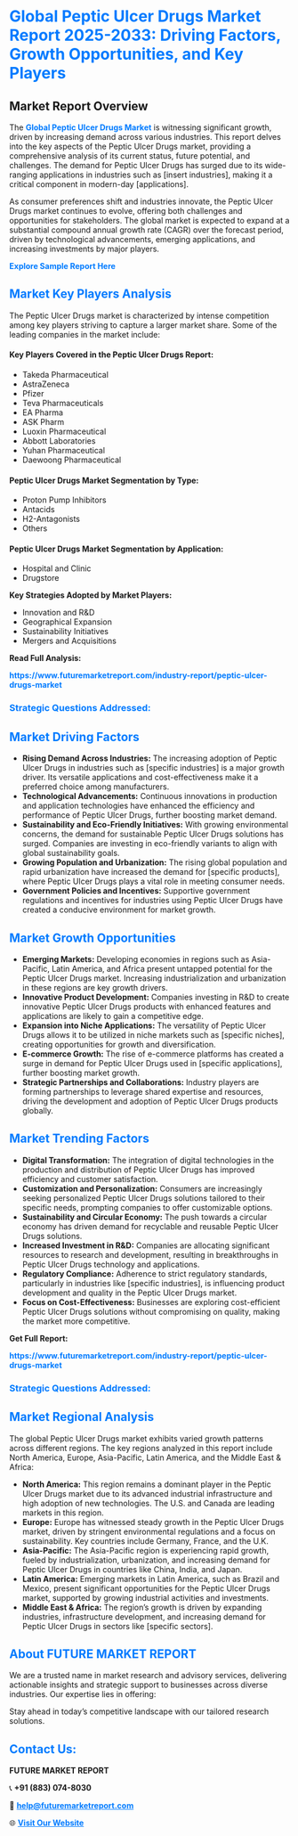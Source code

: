 <h1 style="color: #007BFF;">Global Peptic Ulcer Drugs Market Report 2025-2033: Driving Factors, Growth Opportunities, and Key Players</h1>

<section id="overview">
<h2>Market Report Overview</h2>
<p>The <a href="https://www.futuremarketreport.com/industry-report/peptic-ulcer-drugs-market" style="color: #007BFF; text-decoration: none;"><strong>Global Peptic Ulcer Drugs Market</strong></a> is witnessing significant growth, driven by increasing demand across various industries. This report delves into the key aspects of the Peptic Ulcer Drugs market, providing a comprehensive analysis of its current status, future potential, and challenges. The demand for Peptic Ulcer Drugs has surged due to its wide-ranging applications in industries such as [insert industries], making it a critical component in modern-day [applications].</p>
<p>As consumer preferences shift and industries innovate, the Peptic Ulcer Drugs market continues to evolve, offering both challenges and opportunities for stakeholders. The global market is expected to expand at a substantial compound annual growth rate (CAGR) over the forecast period, driven by technological advancements, emerging applications, and increasing investments by major players.</p>
</section>

<section id="overview">
<p><a href="https://www.futuremarketreport.com/request-sample/reportId=28613" style="color: #007BFF; text-decoration: none;"><strong>Explore Sample Report Here</strong></a></p>
</section>

<section id="key-players">
<h2 style="color: #007BFF;">Market Key Players Analysis</h2>
<p>The Peptic Ulcer Drugs market is characterized by intense competition among key players striving to capture a larger market share. Some of the leading companies in the market include:</p>
<h4>Key Players Covered in the Peptic Ulcer Drugs Report:</h4>
<ul><li>Takeda Pharmaceutical</li><li>AstraZeneca</li><li>Pfizer</li><li>Teva Pharmaceuticals</li><li>EA Pharma</li><li>ASK Pharm</li><li>Luoxin Pharmaceutical</li><li>Abbott Laboratories</li><li>Yuhan Pharmaceutical</li><li>Daewoong Pharmaceutical</li></ul>
<h4>Peptic Ulcer Drugs Market Segmentation by Type:</h4>
<ul><li>Proton Pump Inhibitors</li><li>Antacids</li><li>H2-Antagonists</li><li>Others</li></ul>

<h4>Peptic Ulcer Drugs Market Segmentation by Application:</h4>
<ul><li>Hospital and Clinic</li><li>Drugstore</li></ul>
<p><strong>Key Strategies Adopted by Market Players:</strong></p>
<ul>
<li>Innovation and R&D</li>
<li>Geographical Expansion</li>
<li>Sustainability Initiatives</li>
<li>Mergers and Acquisitions</li>
</ul>
</section>

<section>
<p><strong>Read Full Analysis: </strong></p><a href="https://www.futuremarketreport.com/industry-report/peptic-ulcer-drugs-market" style="color: #007BFF; text-decoration: none;"><strong>https://www.futuremarketreport.com/industry-report/peptic-ulcer-drugs-market</strong></a>
<h3 style="color: #007BFF;">Strategic Questions Addressed:</h3>
</section>

<section id="driving-factors">
<h2 style="color: #007BFF;">Market Driving Factors</h2>
<ul>
<li><strong>Rising Demand Across Industries:</strong> The increasing adoption of Peptic Ulcer Drugs in industries such as [specific industries] is a major growth driver. Its versatile applications and cost-effectiveness make it a preferred choice among manufacturers.</li>
<li><strong>Technological Advancements:</strong> Continuous innovations in production and application technologies have enhanced the efficiency and performance of Peptic Ulcer Drugs, further boosting market demand.</li>
<li><strong>Sustainability and Eco-Friendly Initiatives:</strong> With growing environmental concerns, the demand for sustainable Peptic Ulcer Drugs solutions has surged. Companies are investing in eco-friendly variants to align with global sustainability goals.</li>
<li><strong>Growing Population and Urbanization:</strong> The rising global population and rapid urbanization have increased the demand for [specific products], where Peptic Ulcer Drugs plays a vital role in meeting consumer needs.</li>
<li><strong>Government Policies and Incentives:</strong> Supportive government regulations and incentives for industries using Peptic Ulcer Drugs have created a conducive environment for market growth.</li>
</ul>
</section>

<section id="growth-opportunities">
<h2 style="color: #007BFF;">Market Growth Opportunities</h2>
<ul>
<li><strong>Emerging Markets:</strong> Developing economies in regions such as Asia-Pacific, Latin America, and Africa present untapped potential for the Peptic Ulcer Drugs market. Increasing industrialization and urbanization in these regions are key growth drivers.</li>
<li><strong>Innovative Product Development:</strong> Companies investing in R&D to create innovative Peptic Ulcer Drugs products with enhanced features and applications are likely to gain a competitive edge.</li>
<li><strong>Expansion into Niche Applications:</strong> The versatility of Peptic Ulcer Drugs allows it to be utilized in niche markets such as [specific niches], creating opportunities for growth and diversification.</li>
<li><strong>E-commerce Growth:</strong> The rise of e-commerce platforms has created a surge in demand for Peptic Ulcer Drugs used in [specific applications], further boosting market growth.</li>
<li><strong>Strategic Partnerships and Collaborations:</strong> Industry players are forming partnerships to leverage shared expertise and resources, driving the development and adoption of Peptic Ulcer Drugs products globally.</li>
</ul>
</section>

<section id="trending-factors">
<h2 style="color: #007BFF;">Market Trending Factors</h2>
<ul>
<li><strong>Digital Transformation:</strong> The integration of digital technologies in the production and distribution of Peptic Ulcer Drugs has improved efficiency and customer satisfaction.</li>
<li><strong>Customization and Personalization:</strong> Consumers are increasingly seeking personalized Peptic Ulcer Drugs solutions tailored to their specific needs, prompting companies to offer customizable options.</li>
<li><strong>Sustainability and Circular Economy:</strong> The push towards a circular economy has driven demand for recyclable and reusable Peptic Ulcer Drugs solutions.</li>
<li><strong>Increased Investment in R&D:</strong> Companies are allocating significant resources to research and development, resulting in breakthroughs in Peptic Ulcer Drugs technology and applications.</li>
<li><strong>Regulatory Compliance:</strong> Adherence to strict regulatory standards, particularly in industries like [specific industries], is influencing product development and quality in the Peptic Ulcer Drugs market.</li>
<li><strong>Focus on Cost-Effectiveness:</strong> Businesses are exploring cost-efficient Peptic Ulcer Drugs solutions without compromising on quality, making the market more competitive.</li>
</ul>
</section>

<section>
<p><strong>Get Full Report: </strong></p><a href="https://www.futuremarketreport.com/industry-report/peptic-ulcer-drugs-market" style="color: #007BFF; text-decoration: none;"><strong>https://www.futuremarketreport.com/industry-report/peptic-ulcer-drugs-market</strong></a>
<h3 style="color: #007BFF;">Strategic Questions Addressed:</h3>
</section>


<section id="regional-analysis">
<h2 style="color: #007BFF;">Market Regional Analysis</h2>
<p>The global Peptic Ulcer Drugs market exhibits varied growth patterns across different regions. The key regions analyzed in this report include North America, Europe, Asia-Pacific, Latin America, and the Middle East & Africa:</p>
<ul>
<li><strong>North America:</strong> This region remains a dominant player in the Peptic Ulcer Drugs market due to its advanced industrial infrastructure and high adoption of new technologies. The U.S. and Canada are leading markets in this region.</li>
<li><strong>Europe:</strong> Europe has witnessed steady growth in the Peptic Ulcer Drugs market, driven by stringent environmental regulations and a focus on sustainability. Key countries include Germany, France, and the U.K.</li>
<li><strong>Asia-Pacific:</strong> The Asia-Pacific region is experiencing rapid growth, fueled by industrialization, urbanization, and increasing demand for Peptic Ulcer Drugs in countries like China, India, and Japan.</li>
<li><strong>Latin America:</strong> Emerging markets in Latin America, such as Brazil and Mexico, present significant opportunities for the Peptic Ulcer Drugs market, supported by growing industrial activities and investments.</li>
<li><strong>Middle East & Africa:</strong> The region’s growth is driven by expanding industries, infrastructure development, and increasing demand for Peptic Ulcer Drugs in sectors like [specific sectors].</li>
</ul>
</section>

<footer>
<h2 style="color: #007BFF;">About FUTURE MARKET REPORT</h2>
<p>We are a trusted name in market research and advisory services, delivering actionable insights and strategic support to businesses across diverse industries. Our expertise lies in offering:</p>

<p>Stay ahead in today’s competitive landscape with our tailored research solutions.</p>

<h2 style="color: #007BFF;">Contact Us:</h2>
<p><strong>FUTURE MARKET REPORT</strong></p>
<p>📞 <strong>+91 (883) 074-8030</strong></p>
<p>📧 <strong><a href="mailto:help@futuremarketreport.com" style="color: #007BFF;">help@futuremarketreport.com</a></strong></p>
<p>🌐 <strong><a href="https://www.futuremarketreport.com/" style="color: #007BFF;">Visit Our Website</a></strong></p>
</footer>